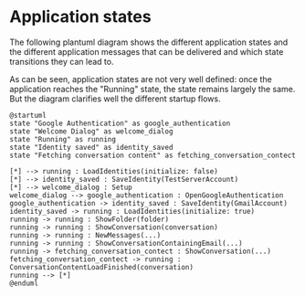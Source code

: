 # Application states

The following plantuml diagram shows the different application states and the
different application messages that can be delivered and which state
transitions they can lead to.

As can be seen, application states are not very well defined: once the
application reaches the "Running" state, the state remains largely the same.
But the diagram clarifies well the different startup flows.

```plantuml
@startuml
state "Google Authentication" as google_authentication
state "Welcome Dialog" as welcome_dialog
state "Running" as running
state "Identity saved" as identity_saved
state "Fetching conversation content" as fetching_conversation_contect

[*] --> running : LoadIdentities(initialize: false)
[*] --> identity_saved : SaveIdentity(TestServerAccount)
[*] --> welcome_dialog : Setup
welcome_dialog --> google_authentication : OpenGoogleAuthentication
google_authentication -> identity_saved : SaveIdentity(GmailAccount)
identity_saved -> running : LoadIdentities(initialize: true)
running -> running : ShowFolder(folder)
running -> running : ShowConversation(conversation)
running -> running : NewMessages(...)
running -> running : ShowConversationContainingEmail(...)
running -> fetching_conversation_contect : ShowConversation(...)
fetching_conversation_contect -> running : ConversationContentLoadFinished(conversation)
running --> [*]
@enduml
```